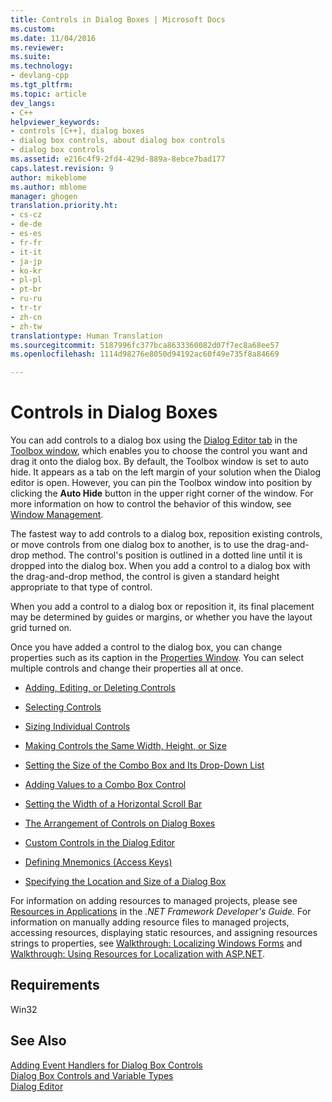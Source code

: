 ```yaml
---
title: Controls in Dialog Boxes | Microsoft Docs
ms.custom: 
ms.date: 11/04/2016
ms.reviewer: 
ms.suite: 
ms.technology:
- devlang-cpp
ms.tgt_pltfrm: 
ms.topic: article
dev_langs:
- C++
helpviewer_keywords:
- controls [C++], dialog boxes
- dialog box controls, about dialog box controls
- dialog box controls
ms.assetid: e216c4f9-2fd4-429d-889a-8ebce7bad177
caps.latest.revision: 9
author: mikeblome
ms.author: mblome
manager: ghogen
translation.priority.ht:
- cs-cz
- de-de
- es-es
- fr-fr
- it-it
- ja-jp
- ko-kr
- pl-pl
- pt-br
- ru-ru
- tr-tr
- zh-cn
- zh-tw
translationtype: Human Translation
ms.sourcegitcommit: 5187996fc377bca8633360082d07f7ec8a68ee57
ms.openlocfilehash: 1114d98276e8050d94192ac60f49e735f8a84669

---
```

# Controls in Dialog Boxes
You can add controls to a dialog box using the [Dialog Editor tab](../mfc/dialog-editor-tab-toolbox.md) in the [Toolbox window](/visualstudio/ide/reference/toolbox), which enables you to choose the control you want and drag it onto the dialog box. By default, the Toolbox window is set to auto hide. It appears as a tab on the left margin of your solution when the Dialog editor is open. However, you can pin the Toolbox window into position by clicking the **Auto Hide** button in the upper right corner of the window. For more information on how to control the behavior of this window, see [Window Management](/visualstudio/ide/customizing-window-layouts-in-visual-studio).  
  
 The fastest way to add controls to a dialog box, reposition existing controls, or move controls from one dialog box to another, is to use the drag-and-drop method. The control's position is outlined in a dotted line until it is dropped into the dialog box. When you add a control to a dialog box with the drag-and-drop method, the control is given a standard height appropriate to that type of control.  
  
 When you add a control to a dialog box or reposition it, its final placement may be determined by guides or margins, or whether you have the layout grid turned on.  
  
 Once you have added a control to the dialog box, you can change properties such as its caption in the [Properties Window](/visualstudio/ide/reference/properties-window). You can select multiple controls and change their properties all at once.  
  
-   [Adding, Editing, or Deleting Controls](../mfc/adding-editing-or-deleting-controls.md)  
  
-   [Selecting Controls](../mfc/selecting-controls.md)  
  
-   [Sizing Individual Controls](../mfc/sizing-individual-controls.md)  
  
-   [Making Controls the Same Width, Height, or Size](../mfc/making-controls-the-same-width-height-or-size.md)  
  
-   [Setting the Size of the Combo Box and Its Drop-Down List](../mfc/setting-the-size-of-the-combo-box-and-its-drop-down-list.md)  
  
-   [Adding Values to a Combo Box Control](../mfc/adding-values-to-a-combo-box-control.md)  
  
-   [Setting the Width of a Horizontal Scroll Bar](../mfc/setting-the-width-of-a-horizontal-scroll-bar.md)  
  
-   [The Arrangement of Controls on Dialog Boxes](../mfc/arrangement-of-controls-on-dialog-boxes.md)  
  
-   [Custom Controls in the Dialog Editor](../mfc/custom-controls-in-the-dialog-editor.md)  
  
-   [Defining Mnemonics (Access Keys)](../mfc/defining-mnemonics-access-keys.md)  
  
-   [Specifying the Location and Size of a Dialog Box](../mfc/specifying-the-location-and-size-of-a-dialog-box.md)  
  
 For information on adding resources to managed projects, please see [Resources in Applications](http://msdn.microsoft.com/library/8ad495d4-2941-40cf-bf64-e82e85825890) in the *.NET Framework Developer's Guide.* For information on manually adding resource files to managed projects, accessing resources, displaying static resources, and assigning resources strings to properties, see [Walkthrough: Localizing Windows Forms](http://msdn.microsoft.com/en-us/9a96220d-a19b-4de0-9f48-01e5d82679e5) and [Walkthrough: Using Resources for Localization with ASP.NET](http://msdn.microsoft.com/library/bb4e5b44-e2b0-48ab-bbe9-609fb33900b6).  
  
## Requirements  
 Win32  
  
## See Also  
 [Adding Event Handlers for Dialog Box Controls](../mfc/adding-event-handlers-for-dialog-box-controls.md)   
 [Dialog Box Controls and Variable Types](../ide/dialog-box-controls-and-variable-types.md)   
 [Dialog Editor](../mfc/dialog-editor.md)




<!--HONumber=Jan17_HO2-->


